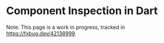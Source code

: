 # Component Inspection in Dart

Note: This page is a work in progress, tracked in https://fxbug.dev/42138999.
